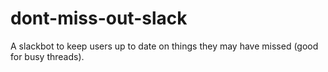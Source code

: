 # dont-miss-out-slack
A slackbot to keep users up to date on things they may have missed (good for busy threads).
